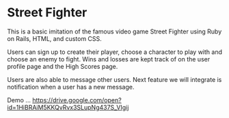 # Street Fighter

This is a basic imitation of the famous video game Street Fighter using Ruby on Rails, HTML, and custom CSS.

Users can sign up to create their player, choose a character to play with and choose an enemy to fight. Wins and losses are kept track of on the user profile page and the High Scores page.

Users are also able to message other users. Next feature we will integrate is notification when a user has a new message.

Demo ...
https://drive.google.com/open?id=1HiBRAiM5KKQvRvx3SLupNg437S_VIgij
